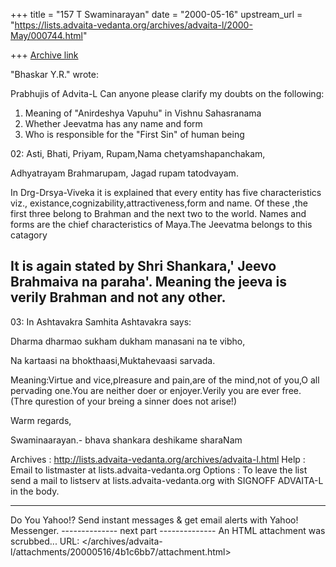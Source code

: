 +++
title = "157 T Swaminarayan"
date = "2000-05-16"
upstream_url = "https://lists.advaita-vedanta.org/archives/advaita-l/2000-May/000744.html"

+++
[Archive link](https://lists.advaita-vedanta.org/archives/advaita-l/2000-May/000744.html)







"Bhaskar Y.R." wrote:






Prabhujis of Advita-L
Can anyone please clarify my doubts on the following:
01. Meaning of "Anirdeshya Vapuhu" in Vishnu Sahasranama
02. Whether Jeevatma has any name and form
03. Who is responsible for the "First Sin" of human being




02: Asti, Bhati, Priyam, Rupam,Nama chetyamshapanchakam,


Adhyatrayam Brahmarupam, Jagad rupam tatodvayam.


In Drg-Drsya-Viveka it is explained that every entity has five characteristics viz., existance,cognizability,attractiveness,form and name. Of these ,the first three belong to Brahman and the next two to the world. Names and forms are the chief characteristics of Maya.The Jeevatma belongs to this catagory


It is again stated by Shri Shankara,' Jeevo Brahmaiva na paraha'. Meaning the jeeva is verily Brahman and not any other.
-

03:  In Ashtavakra Samhita Ashtavakra says:

Dharma dharmao sukham dukham manasani na te vibho,

Na kartaasi na bhokthaasi,Muktahevaasi sarvada.

Meaning:Virtue and vice,plreasure and pain,are of the mind,not of you,O all pervading one.You are neither doer or enjoyer.Verily you are ever free. (Thre qurestion of your breing a sinner does not arise!)



Warm regards,

Swaminaarayan.-
bhava shankara deshikame sharaNam

Archives : http://lists.advaita-vedanta.org/archives/advaita-l.html
Help : Email to listmaster at lists.advaita-vedanta.org
Options : To leave the list send a mail to
listserv at lists.advaita-vedanta.org with
SIGNOFF ADVAITA-L in the body.







---------------------------------
Do You Yahoo!?
Send instant messages & get email alerts with Yahoo! Messenger.
-------------- next part --------------
An HTML attachment was scrubbed...
URL: </archives/advaita-l/attachments/20000516/4b1c6bb7/attachment.html>
